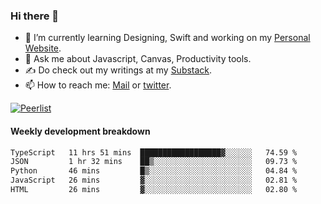 ### Hi there 👋

- 🌱 I’m currently learning Designing, Swift and working on my [Personal Website](https://kvaishak.com/).
- 💬 Ask me about Javascript, Canvas,  Productivity tools. 
- :writing_hand: Do check out my writings at my [Substack](https://kvaishak.substack.com/).
- 📫 How to reach me: [Mail](mailto:vaishak.kaippanchery@gmail.com) or [twitter](https://twitter.com/kvaishack).

[![Peerlist](https://github-readme-badge.peerlist.io/api/vaishak)](https://peerlist.io/vaishak)

#### Weekly development breakdown

<!--START_SECTION:waka-->

```txt
TypeScript   11 hrs 51 mins  ██████████████████▓░░░░░░   74.59 %
JSON         1 hr 32 mins    ██▒░░░░░░░░░░░░░░░░░░░░░░   09.73 %
Python       46 mins         █▒░░░░░░░░░░░░░░░░░░░░░░░   04.84 %
JavaScript   26 mins         ▓░░░░░░░░░░░░░░░░░░░░░░░░   02.81 %
HTML         26 mins         ▓░░░░░░░░░░░░░░░░░░░░░░░░   02.80 %
```

<!--END_SECTION:waka-->
